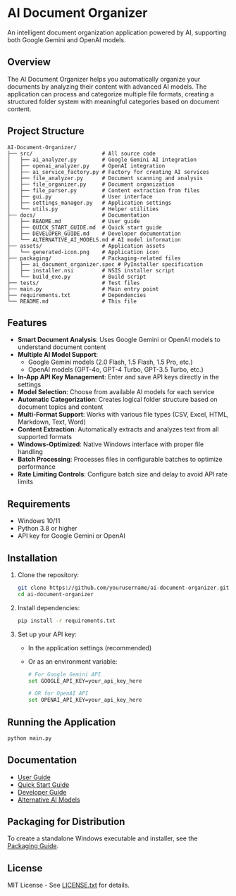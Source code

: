 # AI Document Organizer

An intelligent document organization application powered by AI, supporting both Google Gemini and OpenAI models.

## Overview

The AI Document Organizer helps you automatically organize your documents by analyzing their content with advanced AI models. The application can process and categorize multiple file formats, creating a structured folder system with meaningful categories based on document content.

## Project Structure

```
AI-Document-Organizer/
├── src/                      # All source code
│   ├── ai_analyzer.py        # Google Gemini AI integration
│   ├── openai_analyzer.py    # OpenAI integration
│   ├── ai_service_factory.py # Factory for creating AI services
│   ├── file_analyzer.py      # Document scanning and analysis
│   ├── file_organizer.py     # Document organization
│   ├── file_parser.py        # Content extraction from files
│   ├── gui.py                # User interface
│   ├── settings_manager.py   # Application settings
│   └── utils.py              # Helper utilities
├── docs/                     # Documentation
│   ├── README.md             # User guide
│   ├── QUICK_START_GUIDE.md  # Quick start guide
│   ├── DEVELOPER_GUIDE.md    # Developer documentation
│   └── ALTERNATIVE_AI_MODELS.md # AI model information
├── assets/                   # Application assets
│   └── generated-icon.png    # Application icon
├── packaging/                # Packaging-related files
│   ├── ai_document_organizer.spec # PyInstaller specification
│   ├── installer.nsi         # NSIS installer script
│   └── build_exe.py          # Build script
├── tests/                    # Test files
├── main.py                   # Main entry point
├── requirements.txt          # Dependencies
└── README.md                 # This file
```

## Features

- **Smart Document Analysis**: Uses Google Gemini or OpenAI models to understand document content
- **Multiple AI Model Support**:
  - Google Gemini models (2.0 Flash, 1.5 Flash, 1.5 Pro, etc.)
  - OpenAI models (GPT-4o, GPT-4 Turbo, GPT-3.5 Turbo, etc.)
- **In-App API Key Management**: Enter and save API keys directly in the settings
- **Model Selection**: Choose from available AI models for each service
- **Automatic Categorization**: Creates logical folder structure based on document topics and content
- **Multi-Format Support**: Works with various file types (CSV, Excel, HTML, Markdown, Text, Word)
- **Content Extraction**: Automatically extracts and analyzes text from all supported formats
- **Windows-Optimized**: Native Windows interface with proper file handling
- **Batch Processing**: Processes files in configurable batches to optimize performance
- **Rate Limiting Controls**: Configure batch size and delay to avoid API rate limits

## Requirements

- Windows 10/11
- Python 3.8 or higher
- API key for Google Gemini or OpenAI

## Installation

1. Clone the repository:

   ```bash
   git clone https://github.com/yourusername/ai-document-organizer.git
   cd ai-document-organizer
   ```

2. Install dependencies:

   ```bash
   pip install -r requirements.txt
   ```

3. Set up your API key:
   - In the application settings (recommended)
   - Or as an environment variable:

     ```bash
     # For Google Gemini API
     set GOOGLE_API_KEY=your_api_key_here

     # OR for OpenAI API
     set OPENAI_API_KEY=your_api_key_here
     ```

## Running the Application

```bash
python main.py
```

## Documentation

- [User Guide](docs/README.md)
- [Quick Start Guide](docs/QUICK_START_GUIDE.md)
- [Developer Guide](docs/DEVELOPER_GUIDE.md)
- [Alternative AI Models](docs/ALTERNATIVE_AI_MODELS.md)

## Packaging for Distribution

To create a standalone Windows executable and installer, see the [Packaging Guide](packaging/PACKAGING.md).

## License

MIT License - See [LICENSE.txt](docs/LICENSE.txt) for details.

